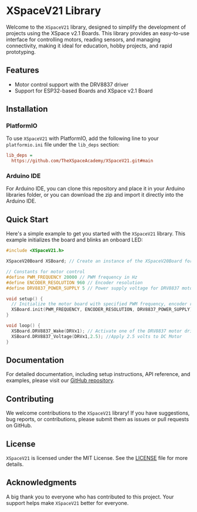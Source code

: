 # XSpaceV21 Library

Welcome to the `XSpaceV21` library, designed to simplify the development of projects using the XSpace v2.1 Boards. This library provides an easy-to-use interface for controlling motors, reading sensors, and managing connectivity, making it ideal for education, hobby projects, and rapid prototyping.

## Features

- Motor control support with the DRV8837 driver
- Support for ESP32-based Boards and XSpace v2.1 Board

## Installation

### PlatformIO

To use `XSpaceV21` with PlatformIO, add the following line to your `platformio.ini` file under the `lib_deps` section:

```ini
lib_deps =
  https://github.com/TheXSpaceAcademy/XSpaceV21.git#main
```

### Arduino IDE

For Arduino IDE, you can clone this repository and place it in your Arduino libraries folder, or you can download the zip and import it directly into the Arduino IDE.

## Quick Start

Here's a simple example to get you started with the `XSpaceV21` library. This example initializes the board and blinks an onboard LED:

```cpp
#include <XSpaceV21.h>

XSpaceV20Board XSBoard; // Create an instance of the XSpaceV20Board for motor control.

// Constants for motor control
#define PWM_FREQUENCY 20000 // PWM frequency in Hz
#define ENCODER_RESOLUTION 960 // Encoder resolution
#define DRV8837_POWER_SUPPLY 5 // Power supply voltage for DRV8837 motor driver

void setup() {
  // Initialize the motor board with specified PWM frequency, encoder resolution, and power supply voltage
  XSBoard.init(PWM_FREQUENCY, ENCODER_RESOLUTION, DRV8837_POWER_SUPPLY);
}

void loop() {
  XSBoard.DRV8837_Wake(DRVx1); // Activate one of the DRV8837 motor driver called DRVx1
  XSBoard.DRV8837_Voltage(DRVx1,2.5); //Apply 2.5 volts to DC Motor
}
```

## Documentation

For detailed documentation, including setup instructions, API reference, and examples, please visit our [GitHub repository](https://github.com/TheXSpaceAcademy/XSpaceV21).

## Contributing

We welcome contributions to the `XSpaceV21` library! If you have suggestions, bug reports, or contributions, please submit them as issues or pull requests on GitHub.

## License

`XSpaceV21` is licensed under the MIT License. See the [LICENSE](https://github.com/TheXSpaceAcademy/XSpaceV21/blob/main/LICENSE) file for more details.

## Acknowledgments

A big thank you to everyone who has contributed to this project. Your support helps make `XSpaceV21` better for everyone.
